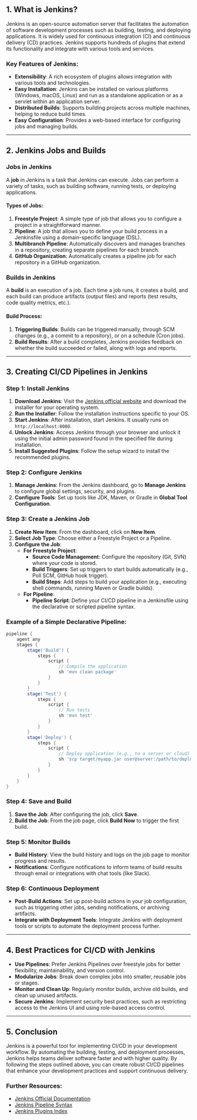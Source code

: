 
## 1. **What is Jenkins?**

Jenkins is an open-source automation server that facilitates the automation of software development processes such as building, testing, and deploying applications. It is widely used for continuous integration (CI) and continuous delivery (CD) practices. Jenkins supports hundreds of plugins that extend its functionality and integrate with various tools and services.

### Key Features of Jenkins:
- **Extensibility**: A rich ecosystem of plugins allows integration with various tools and technologies.
- **Easy Installation**: Jenkins can be installed on various platforms (Windows, macOS, Linux) and run as a standalone application or as a servlet within an application server.
- **Distributed Builds**: Supports building projects across multiple machines, helping to reduce build times.
- **Easy Configuration**: Provides a web-based interface for configuring jobs and managing builds.

---

## 2. **Jenkins Jobs and Builds**

### **Jobs in Jenkins**
A **job** in Jenkins is a task that Jenkins can execute. Jobs can perform a variety of tasks, such as building software, running tests, or deploying applications.

#### Types of Jobs:
1. **Freestyle Project**: A simple type of job that allows you to configure a project in a straightforward manner.
2. **Pipeline**: A job that allows you to define your build process in a Jenkinsfile using a domain-specific language (DSL).
3. **Multibranch Pipeline**: Automatically discovers and manages branches in a repository, creating separate pipelines for each branch.
4. **GitHub Organization**: Automatically creates a pipeline job for each repository in a GitHub organization.

### **Builds in Jenkins**
A **build** is an execution of a job. Each time a job runs, it creates a build, and each build can produce artifacts (output files) and reports (test results, code quality metrics, etc.).

#### Build Process:
1. **Triggering Builds**: Builds can be triggered manually, through SCM changes (e.g., a commit to a repository), or on a schedule (Cron jobs).
2. **Build Results**: After a build completes, Jenkins provides feedback on whether the build succeeded or failed, along with logs and reports.

---

## 3. **Creating CI/CD Pipelines in Jenkins**

### **Step 1: Install Jenkins**
1. **Download Jenkins**: Visit the [Jenkins official website](https://www.jenkins.io/download/) and download the installer for your operating system.
2. **Run the Installer**: Follow the installation instructions specific to your OS.
3. **Start Jenkins**: After installation, start Jenkins. It usually runs on `http://localhost:8080`.
4. **Unlock Jenkins**: Access Jenkins through your browser and unlock it using the initial admin password found in the specified file during installation.
5. **Install Suggested Plugins**: Follow the setup wizard to install the recommended plugins.

### **Step 2: Configure Jenkins**
1. **Manage Jenkins**: From the Jenkins dashboard, go to **Manage Jenkins** to configure global settings, security, and plugins.
2. **Configure Tools**: Set up tools like JDK, Maven, or Gradle in **Global Tool Configuration**.

### **Step 3: Create a Jenkins Job**
1. **Create New Item**: From the dashboard, click on **New Item**.
2. **Select Job Type**: Choose either a Freestyle Project or a Pipeline.
3. **Configure the Job**:
   - **For Freestyle Project**:
     - **Source Code Management**: Configure the repository (Git, SVN) where your code is stored.
     - **Build Triggers**: Set up triggers to start builds automatically (e.g., Poll SCM, GitHub hook trigger).
     - **Build Steps**: Add steps to build your application (e.g., executing shell commands, running Maven or Gradle builds).
   - **For Pipeline**:
     - **Pipeline Script**: Define your CI/CD pipeline in a Jenkinsfile using the declarative or scripted pipeline syntax.

### Example of a Simple Declarative Pipeline:
```groovy
pipeline {
    agent any
    stages {
        stage('Build') {
            steps {
                script {
                    // Compile the application
                    sh 'mvn clean package'
                }
            }
        }
        stage('Test') {
            steps {
                script {
                    // Run tests
                    sh 'mvn test'
                }
            }
        }
        stage('Deploy') {
            steps {
                script {
                    // Deploy application (e.g., to a server or cloud)
                    sh 'scp target/myapp.jar user@server:/path/to/deploy'
                }
            }
        }
    }
}
```

### **Step 4: Save and Build**
1. **Save the Job**: After configuring the job, click **Save**.
2. **Build the Job**: From the job page, click **Build Now** to trigger the first build.

### **Step 5: Monitor Builds**
- **Build History**: View the build history and logs on the job page to monitor progress and results.
- **Notifications**: Configure notifications to inform teams of build results through email or integrations with chat tools (like Slack).

### **Step 6: Continuous Deployment**
- **Post-Build Actions**: Set up post-build actions in your job configuration, such as triggering other jobs, sending notifications, or archiving artifacts.
- **Integrate with Deployment Tools**: Integrate Jenkins with deployment tools or scripts to automate the deployment process further.

---

## 4. **Best Practices for CI/CD with Jenkins**
- **Use Pipelines**: Prefer Jenkins Pipelines over freestyle jobs for better flexibility, maintainability, and version control.
- **Modularize Jobs**: Break down complex jobs into smaller, reusable jobs or stages.
- **Monitor and Clean Up**: Regularly monitor builds, archive old builds, and clean up unused artifacts.
- **Secure Jenkins**: Implement security best practices, such as restricting access to the Jenkins UI and using role-based access control.

---

## 5. **Conclusion**

Jenkins is a powerful tool for implementing CI/CD in your development workflow. By automating the building, testing, and deployment processes, Jenkins helps teams deliver software faster and with higher quality. By following the steps outlined above, you can create robust CI/CD pipelines that enhance your development practices and support continuous delivery. 

### Further Resources:
- [Jenkins Official Documentation](https://www.jenkins.io/doc/)
- [Jenkins Pipeline Syntax](https://www.jenkins.io/doc/book/pipeline/syntax/)
- [Jenkins Plugins Index](https://plugins.jenkins.io/)